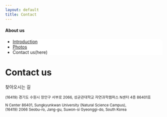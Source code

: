 ```yaml
---
layout: default
title: Contact
---
```

<h4>About us</h4>
 <div class="linklink" style = "background-color:#ffffff;border-radius:0 15px">
          <ul class="posts-list">
            <li class="post-link">
                <a class="post-title" href="https://nlplab-skku.github.io/AboutUs/introduction/">Introduction </a>
            </li>
            <li class="post-link">
                <a class="post-title" href="https://nlplab-skku.github.io/AboutUs/photos/">Photos</a>
            </li>
            <li>Contact us(here)
            </li>
          </ul>
  </div>


<div class="post">
	<h1 class="pageTitle">Contact us</h1>
	<p class="meta">찾아오시는 길</p>
	<small><p>
	(16419) 경기도 수원시 장안구 서부로 2066, 성균관대학교 자연과학캠퍼스 N센터 4층 86401호
	</p>
	<p>
	N Center 86401, Sungkyunkwan University (Natural Science Campus),<br>
	(16419) 2066 Seobu-ro, Jang-gu, Suwon-si Gyeonggi-do, South Korea
	</p></small>
</div>

<div id="daumRoughmapContainer1582297094705" class="root_daum_roughmap root_daum_roughmap_landing"></div>
<script charset="UTF-8" class="daum_roughmap_loader_script" src="https://ssl.daumcdn.net/dmaps/map_js_init/roughmapLoader.js"></script>
<script charset="UTF-8" align="center">
	new daum.roughmap.Lander({
		"timestamp" : "1582297094705",
		"key" : "x76z",
		"mapWidth" : "700",
		"mapHeight" : "450"
	}).render();
</script>

